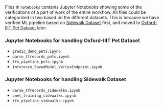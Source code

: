 Files in `notebooks` contains Jupyter Notebooks showing some of the verifications of a part of work of the entire workflow. All files could be categorized in two based on the different datasets. This is because we have verified ML pipeline based on [Sidewalk Dataset](https://huggingface.co/datasets/segments/sidewalk-semantic) first, and moved to [Oxford-IIIT Pet Dataset](https://www.robots.ox.ac.uk/~vgg/data/pets/) later.

### Jupyter Notebooks for handling Oxford-IIIT Pet Dataset

- `gradio_demo_pets.ipynb`
- `parse_tfrecords_pets.ipynb`
- `tfx_pipeline_pets.ipynb`
- `inference_SavedModel_VertexEndpoint.ipynb`

### Jupyter Notebooks for handling Sidewalk Dataset
- `parse_tfrecords_sidewalks.ipynb`
- `unet_training_sidewalks.ipynb`
- `tfx_pipeline_sidewalks.ipynb`